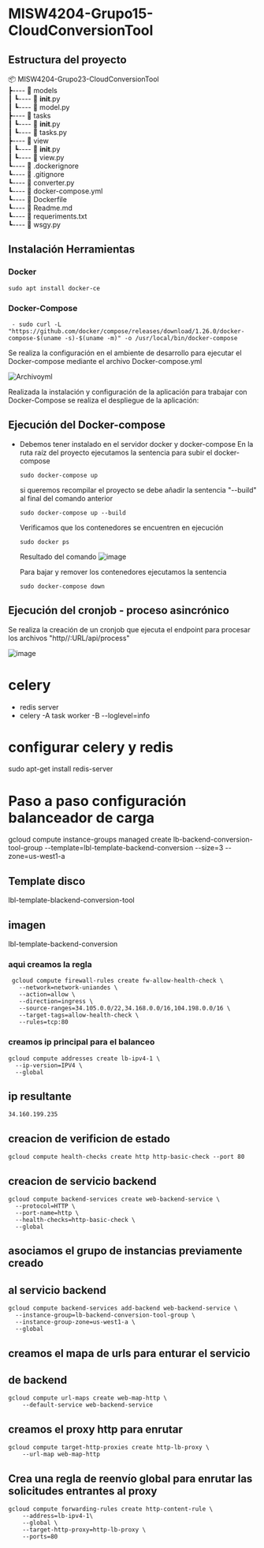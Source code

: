 # MISW4204-Grupo15-CloudConversionTool

## Estructura del proyecto
📦 MISW4204-Grupo23-CloudConversionTool<br>
┣---- 📂 models<br>
┃     ┗---- 📜 __init__.py<br>
┃     ┗---- 📜 model.py<br>
┣---- 📂 tasks<br>
┃     ┗---- 📜 __init__.py<br>
┃     ┗---- 📜 tasks.py<br>
┣---- 📂 view<br>
┃     ┗---- 📜 __init__.py<br>
┃     ┗---- 📜 view.py<br>
┗---- 📜 .dockerignore<br>
┗---- 📜 .gitignore<br>
┗---- 📜 converter.py<br>
┗---- 📜 docker-compose.yml<br>
┗---- 📜 Dockerfile<br>
┗---- 📜 Readme.md<br>
┗---- 📜 requeriments.txt<br>
┗---- 📜 wsgy.py
 
## Instalación Herramientas
### Docker
```shell
sudo apt install docker-ce
```
### Docker-Compose
```shell
 - sudo curl -L "https://github.com/docker/compose/releases/download/1.26.0/docker-compose-$(uname -s)-$(uname -m)" -o /usr/local/bin/docker-compose
```

Se realiza la configuración en el ambiente de desarrollo para ejecutar el Docker-compose mediante el archivo Docker-compose.yml
 
![Archivoyml](https://user-images.githubusercontent.com/98661682/232351674-3d31cd7a-7ff6-464e-9a33-8aefc2b271df.png)

Realizada la instalación y configuración de la aplicación para trabajar con Docker-Compose se realiza el despliegue de la aplicación:

## Ejecución del Docker-compose
- Debemos tener instalado en el servidor docker y docker-compose
En la ruta raíz del proyecto ejecutamos la sentencia para subir el docker-compose
    ```shell
    sudo docker-compose up 
    ```
    si queremos recompilar el proyecto se debe añadir la sentencia "--build" al final del comando anterior
    ```shell
    sudo docker-compose up --build
    ```
    Verificamos que los contenedores se encuentren en ejecución
    ```shell
    sudo docker ps
    ```    
    Resultado del comando
![image](https://user-images.githubusercontent.com/98661682/232354266-512b0316-f0ca-4152-9492-f76367be8837.png)
    
    Para bajar y remover los contenedores ejecutamos la sentencia
    ```shell
    sudo docker-compose down  
    ```

## Ejecución del cronjob - proceso asincrónico
Se realiza la creación de un cronjob que ejecuta el endpoint para procesar los archivos "http//:URL/api/process"

![image](https://user-images.githubusercontent.com/98661682/232353520-ea4c530c-8177-47a4-b819-46d611e6ba05.png)



# celery

- redis server
- celery -A task worker -B --loglevel=info

# configurar celery y redis
sudo apt-get install redis-server


# Paso a paso configuración balanceador de carga
gcloud compute instance-groups managed create lb-backend-conversion-tool-group --template=lbl-template-backend-conversion --size=3 --zone=us-west1-a


## Template disco
lbl-template-blackend-conversion-tool

## imagen
lbl-template-backend-conversion

### aqui creamos la regla

```shell
 gcloud compute firewall-rules create fw-allow-health-check \
   --network=network-uniandes \
   --action=allow \
   --direction=ingress \
   --source-ranges=34.105.0.0/22,34.168.0.0/16,104.198.0.0/16 \
   --target-tags=allow-health-check \
   --rules=tcp:80
```



### creamos ip principal para el balanceo
  ```shell
  gcloud compute addresses create lb-ipv4-1 \
    --ip-version=IPV4 \
    --global
  ```

## ip resultante
```shell
34.160.199.235 
```
## creacion de verificion de estado
```shell
gcloud compute health-checks create http http-basic-check --port 80
```

## creacion de servicio backend
```shell
gcloud compute backend-services create web-backend-service \
  --protocol=HTTP \
  --port-name=http \
  --health-checks=http-basic-check \
  --global
```  

## asociamos el grupo de instancias previamente creado
## al servicio backend
```shell
gcloud compute backend-services add-backend web-backend-service \
  --instance-group=lb-backend-conversion-tool-group \
  --instance-group-zone=us-west1-a \
  --global
```    


## creamos el mapa de urls para enturar el servicio 
## de backend
```shell
gcloud compute url-maps create web-map-http \
    --default-service web-backend-service
```    

## creamos el proxy http para enrutar 
```shell
gcloud compute target-http-proxies create http-lb-proxy \
    --url-map web-map-http
```     

## Crea una regla de reenvío global para enrutar las solicitudes entrantes al proxy
```shell
gcloud compute forwarding-rules create http-content-rule \
    --address=lb-ipv4-1\
    --global \
    --target-http-proxy=http-lb-proxy \
    --ports=80
``` 
